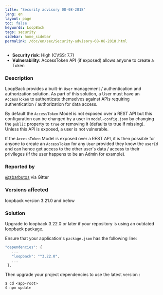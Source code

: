 ```yaml
---
title: "Security advisory 08-08-2018"
lang: en
layout: page
toc: false
keywords: LoopBack
tags: security
sidebar: home_sidebar
permalink: /doc/en/sec/Security-advisory-08-08-2018.html
---
```


- **Security risk**: High (CVSS: 7.7)
- **Vulnerability**: AccessToken API (if exposed) allows anyone to create a Token

### Description

LoopBack provides a built-in `User` management / authentication and authorization solution. As part of this solution, a User must have an `AccessToken` to authenticate themselves against APIs requiring authentication / authorization for data access.

By default the `AccessToken` Model is not exposed over a REST API but this configuration can be changed by a user in `model-config.json` by changing the `public` property to `true` or removing it (defaults to true if missing). Unless this API is exposed, a user is not vulnerable.

If the `AccessToken` Model is exposed over a REST API, it is then possible for anyone to create an `AccessToken` for any `User` provided they know the `userId` and can hence get access to the other user's data / access to their privileges (if the user happens to be an Admin for example).

### Reported by

[@zbarbutos](https://github.com/zbarbuto) via Gitter

### Versions affected

loopback version 3.21.0 and below

### Solution

Upgrade to loopback 3.22.0 or later if your repository is using an outdated loopback package.

Ensure that your application's `package.json` has the following line:

```js
"dependencies": {
   ...
   "loopback": "^3.22.0",
   ...
 },
```

Then upgrade your project dependencies to use the latest version :

```
$ cd <app-root>
$ npm update
```
